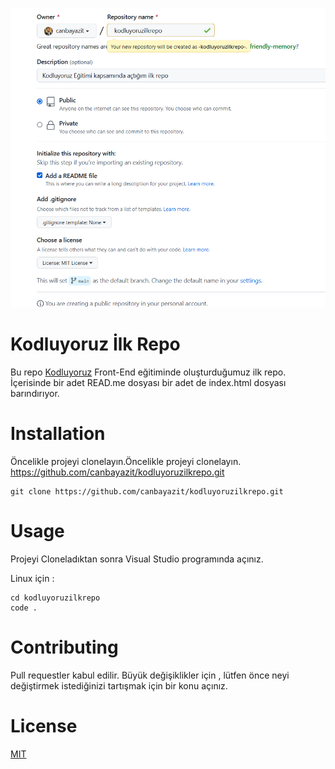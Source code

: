 
![repo oluşturma](kodluyoruz_repo.png)

# Kodluyoruz İlk Repo
Bu repo [Kodluyoruz](https://www.kodluyoruz.org/) Front-End eğitiminde oluşturduğumuz ilk repo. İçerisinde bir adet READ.me dosyası bir adet de index.html dosyası barındırıyor.

# Installation
Öncelikle projeyi clonelayın.Öncelikle projeyi clonelayın. https://github.com/canbayazit/kodluyoruzilkrepo.git


```
git clone https://github.com/canbayazit/kodluyoruzilkrepo.git
```

# Usage

Projeyi Cloneladıktan sonra Visual Studio programında açınız.

Linux için : 

```
cd kodluyoruzilkrepo
code .
```

# Contributing 
Pull requestler kabul edilir. Büyük değişiklikler için , lütfen önce neyi değiştirmek istediğinizi tartışmak için bir konu açınız.

# License 
[MIT](https://choosealicense.com/)

